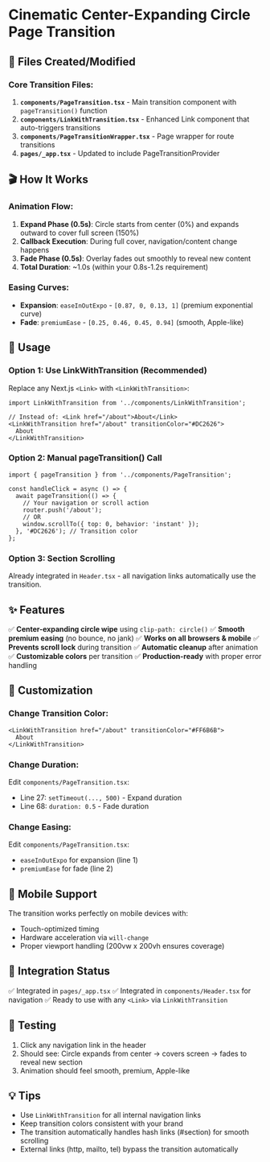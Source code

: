 # Cinematic Center-Expanding Circle Page Transition

## 📁 Files Created/Modified

### Core Transition Files:
1. **`components/PageTransition.tsx`** - Main transition component with `pageTransition()` function
2. **`components/LinkWithTransition.tsx`** - Enhanced Link component that auto-triggers transitions
3. **`components/PageTransitionWrapper.tsx`** - Page wrapper for route transitions
4. **`pages/_app.tsx`** - Updated to include PageTransitionProvider

## 🎬 How It Works

### Animation Flow:
1. **Expand Phase (0.5s)**: Circle starts from center (0%) and expands outward to cover full screen (150%)
2. **Callback Execution**: During full cover, navigation/content change happens
3. **Fade Phase (0.5s)**: Overlay fades out smoothly to reveal new content
4. **Total Duration**: ~1.0s (within your 0.8s-1.2s requirement)

### Easing Curves:
- **Expansion**: `easeInOutExpo` - `[0.87, 0, 0.13, 1]` (premium exponential curve)
- **Fade**: `premiumEase` - `[0.25, 0.46, 0.45, 0.94]` (smooth, Apple-like)

## 🚀 Usage

### Option 1: Use LinkWithTransition (Recommended)
Replace any Next.js `<Link>` with `<LinkWithTransition>`:

```tsx
import LinkWithTransition from '../components/LinkWithTransition';

// Instead of: <Link href="/about">About</Link>
<LinkWithTransition href="/about" transitionColor="#DC2626">
  About
</LinkWithTransition>
```

### Option 2: Manual pageTransition() Call
```tsx
import { pageTransition } from '../components/PageTransition';

const handleClick = async () => {
  await pageTransition(() => {
    // Your navigation or scroll action
    router.push('/about');
    // OR
    window.scrollTo({ top: 0, behavior: 'instant' });
  }, '#DC2626'); // Transition color
};
```

### Option 3: Section Scrolling
Already integrated in `Header.tsx` - all navigation links automatically use the transition.

## ✨ Features

✅ **Center-expanding circle wipe** using `clip-path: circle()`
✅ **Smooth premium easing** (no bounce, no jank)
✅ **Works on all browsers & mobile**
✅ **Prevents scroll lock** during transition
✅ **Automatic cleanup** after animation
✅ **Customizable colors** per transition
✅ **Production-ready** with proper error handling

## 🎨 Customization

### Change Transition Color:
```tsx
<LinkWithTransition href="/about" transitionColor="#FF6B6B">
  About
</LinkWithTransition>
```

### Change Duration:
Edit `components/PageTransition.tsx`:
- Line 27: `setTimeout(..., 500)` - Expand duration
- Line 68: `duration: 0.5` - Fade duration

### Change Easing:
Edit `components/PageTransition.tsx`:
- `easeInOutExpo` for expansion (line 1)
- `premiumEase` for fade (line 2)

## 📱 Mobile Support

The transition works perfectly on mobile devices with:
- Touch-optimized timing
- Hardware acceleration via `will-change`
- Proper viewport handling (200vw x 200vh ensures coverage)

## 🔧 Integration Status

✅ Integrated in `pages/_app.tsx`
✅ Integrated in `components/Header.tsx` for navigation
✅ Ready to use with any `<Link>` via `LinkWithTransition`

## 🎯 Testing

1. Click any navigation link in the header
2. Should see: Circle expands from center → covers screen → fades to reveal new section
3. Animation should feel smooth, premium, Apple-like

## 💡 Tips

- Use `LinkWithTransition` for all internal navigation links
- Keep transition colors consistent with your brand
- The transition automatically handles hash links (#section) for smooth scrolling
- External links (http, mailto, tel) bypass the transition automatically


